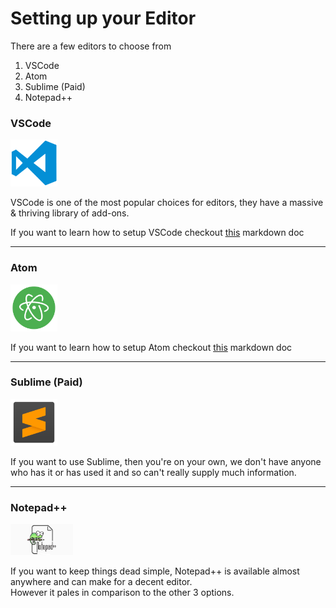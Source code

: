 # Setting up your Editor

There are a few editors to choose from
1. VSCode
2. Atom
3. Sublime (Paid)
4. Notepad++

### VSCode
<img src="./img/vscode-img.png" alt="VSCode" width="75"/>  

VSCode is one of the most popular choices for editors, they have a massive & thriving library of add-ons.

If you want to learn how to setup VSCode checkout [this](./setup-vscode.md) markdown doc

---

### Atom
<img src="./img/atom-img.svg" alt="Atom" width="75"/>

If you want to learn how to setup Atom checkout [this](./setup-atom.md) markdown doc

---
### Sublime (Paid)
<img src="./img/sublime-img.png" alt="Sublime" width="75"/>

If you want to use Sublime, then you're on your own, we don't have anyone who has it or has used it and so can't really supply much information.  

---
### Notepad++
<img src="./img/notepad-pp-img.jpg" alt="VSCode" width="100"/>

If you want to keep things dead simple, Notepad++ is available almost anywhere and can make for a decent editor.  
However it pales in comparison to the other 3 options.